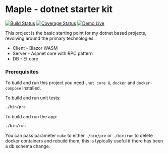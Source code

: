 Maple - dotnet starter kit
=========================
[![Build Status](https://github.com/0xor1/maple/actions/workflows/build.yml/badge.svg)](https://github.com/0xor1/maple/actions/workflows/build.yml)
[![Coverage Status](https://coveralls.io/repos/github/0xor1/maple/badge.svg)](https://coveralls.io/github/0xor1/maple)
[![Demo Live](https://img.shields.io/badge/demo-live-4ec820)](https://maple.dans-demos.com)

This project is the basic starting point for my dotnet based projects, 
revolving around the primary technologies:

* Client - Blazor WASM
* Server - Aspnet core with RPC pattern
* DB - Ef core

### Prerequisites

To build and run this project you need `.net core 8`, `docker` and `docker-compose` installed.

To build and run unit tests:
```bash
./bin/pre
```
To build and run the app:
```bash
./bin/run
```
You can pass parameter `nuke` to either `./bin/pre` or `./bin/run` to delete
docker containers and rebuild them, this is typically useful if there has been a db schema change.